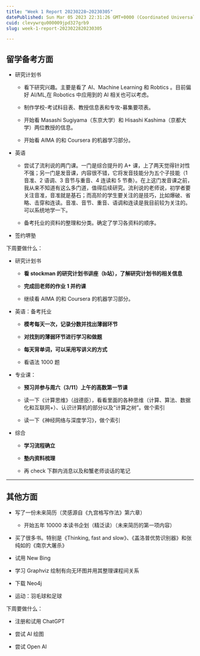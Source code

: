 ```yaml
---
title: "Week 1 Report 20230228~20230305"
datePublished: Sun Mar 05 2023 22:31:26 GMT+0000 (Coordinated Universal Time)
cuid: clevywrqu000009jpd327grb9
slug: week-1-report-2023022820230305

---
```


## 留学备考方面

* 研究计划书
    
    * 看下研究兴趣。主要是看了 AI、Machine Learning 和 Robtics 。目前偏好 AI/ML,在 Robotics 中应用到的 AI 相关也可以考虑。
        
    * 制作学校-考试科目表、教授信息表和专攻-募集要项表。
        
    * 开始看 Masashi Sugiyama（东京大学）和 Hisashi Kashima（京都大学）两位教授的信息。
        
    * 开始看 AIMA 的和 Coursera 的机器学习部分。
        
* 英语
    
    * 尝试了流利说的两门课。一门是综合提升的 A+ 课，上了两天觉得针对性不强；另一门是发音课，内容很不错，它将发音技能分为五个子技能（1 音准、2 语调、3 音节与重音、4 连读和 5 节奏）。在上这门发音课之前，我从来不知道有这么多门道，值得后续研究。流利说的老师说，初学者要关注音准，音准就是基石；而高阶的学生要关注的是技巧，比如爆破、省略、击穿和连读。音准、音节、重音、语调和连读是我目前较为关注的。可以系统地学一下。
        
    * 备考托业的资料的整理和分类。确定了学习各资料的顺序。
        
* 签约堺塾
    

下周要做什么：

* 研究计划书
    
    * **看 stockman 的研究计划书讲座（b站），了解研究计划书的相关信息**
        
    * **完成田老师的作业 1 并约课**
        
    * 继续看 AIMA 的和 Coursera 的机器学习部分。
        
* 英语：备考托业
    
    * **模考每天一次，记录分数并找出薄弱环节**
        
    * **对找到的薄弱环节进行学习和做题**
        
    * **每天背单词，可以采用写讲义的方式**
        
    * 看语法 1000 题
        
* 专业课：
    
    * **预习并参与周六（3/11）上午的高数第一节课**
        
    * 读一下《计算思维》（战德臣），看看里面的各种思维（计算、算法、数据化和互联网+）、认识计算机的部分以及“计算之树”。做个索引
        
    * 读一下《神经网络与深度学习》，做个索引
        
* 综合
    
    * **学习流程确立**
        
    * **塾内资料梳理**
        
    * 再 check 下群内消息以及和蟹老师谈话的笔记
        

---

## 其他方面

* 写了一份未来简历（灵感源自《九宫格写作法》第六章）
    
    * 开始五年 10000 本读书企划（精泛读）（未来简历的第一项内容）
        
* 买了很多书。特别是《Thinking, fast and slow》、《盖洛普优势识别器》和张纯如的《南京大屠杀》
    
* 试用 New Bing
    
* 学习 Graphviz 绘制有向无环图并用其整理课程间关系
    
* 下载 Neo4j
    
* 运动：羽毛球和足球
    

下周要做什么：

* 注册和试用 ChatGPT
    
* 尝试 AI 绘图
    
* 尝试 Open AI